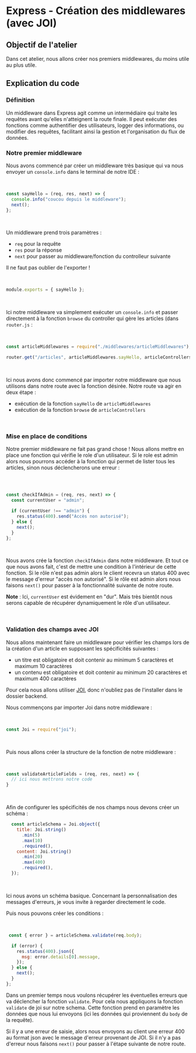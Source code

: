 # Express - Création des middlewares (avec JOI)

## Objectif de l'atelier

Dans cet atelier, nous allons créer nos premiers middlewares, du moins utile au plus utile.

## Explication du code

### Définition


Un middleware dans Express agit comme un intermédiaire qui traite les requêtes avant qu'elles n'atteignent la route finale. Il peut exécuter des fonctions comme authentifier des utilisateurs, logger des informations, ou modifier des requêtes, facilitant ainsi la gestion et l'organisation du flux de données.

### Notre premier middleware
Nous avons commencé par créer un middleware très basique qui va nous envoyer un `console.info` dans le terminal de notre IDE :

<br />

```js
const sayHello = (req, res, next) => {
  console.info("coucou depuis le middleware");
  next();
};
```

<br />

Un middleware prend trois paramètres :
- `req` pour la requête
- `res` pour la réponse
- `next` pour passer au middleware/fonction du controlleur suivante

Il ne faut pas oublier de l'exporter !

<br />

```js
module.exports = { sayHello };
```
<br />

Ici notre middleware va simplement exécuter un `console.info` et passer directement à la fonction `browse` du controller qui gère les articles (dans `router.js` :

<br />

```js
const articleMiddlewares = require("./middlewares/articleMiddlewares");

router.get("/articles", articleMiddlewares.sayHello, articleControllers.browse); 
```

<br />

Ici nous avons donc commencé par importer notre middleware que nous utilisons dans notre route avec la fonction désirée.
Notre route va agir en deux étape :
- exécution de la fonction `sayHello` de `articleMiddlewares`
- exécution de la fonction `browse` de `articleControllers`

<br />

### Mise en place de conditions

Notre premier middleware ne fait pas grand chose ! Nous allons mettre en place une fonction qui vérifie le role d'un utilisateur.
Si le role est admin alors nous pourrons accéder à la fonction qui permet de lister tous les articles, sinon nous déclencherons une erreur :

<br />

```js

const checkIfAdmin = (req, res, next) => {
  const currentUser = "admin";

  if (currentUser !== "admin") {
    res.status(400).send("Accès non autorisé");
  } else {
    next();
  }
};
```

<br />

Nous avons crée la fonction `checkIfAdmin` dans notre middleware. Et tout ce que nous avons fait, c'est de mettre une condition à l'intérieur de cette fonction.
Si le rôle n'est pas admin alors le client recevra un status 400 avec le message d'erreur "accès non autorisé".
Si le rôle est admin alors nous faisons `next()` pour passer à la fonctionnalité suivante de notre route.

**Note** : Ici, `currentUser` est évidement en "dur". Mais très bientôt nous serons capable de récupérer dynamiquement le rôle d'un utilisateur.

<br />

### Validation des champs avec JOI

Nous allons maintenant faire un middleware pour vérifier les champs lors de la création d'un article en supposant les spécificités suivantes :
- un titre est obligatoire et doit contenir au minimum 5 caractères et maximum 10 caractères
- un contenu est obligatoire et doit contenir au minimum 20 caractères et maximum 400 caractères

Pour cela nous allons utiliser [JOI](https://www.npmjs.com/package/joi), donc n'oubliez pas de l'installer dans le dossier backend.

Nous commençons par importer Joi dans notre middleware :

<br />

```js
const Joi = require("joi");
```

<br />

Puis nous allons créer la structure de la fonction de notre middleware :

<br />

```js
const validateArticleFields = (req, res, next) => {
  // ici nous mettrons notre code
}
```

<br />

Afin de configurer les spécificités de nos champs nous devons créer un schéma :

```js
  const articleSchema = Joi.object({
    title: Joi.string()
      .min(5)
      .max(10)
      .required(),
    content: Joi.string()
      .min(20)
      .max(400)
      .required(),
  });
```

<br />

Ici nous avons un schéma basique. Concernant la personnalisation des messages d'erreurs, je vous invite à regarder directement le code.

Puis nous pouvons créer les conditions :

<br />

```js
 const { error } = articleSchema.validate(req.body);

  if (error) {
    res.status(400).json({
      msg: error.details[0].message,
    });
  } else {
    next();
  }
};
```

Dans un premier temps nous voulons récupérer les éventuelles erreurs que va déclencher la fonction `validate`.
Pour cela nous appliquons la fonction `validate` de joi sur notre schema. Cette fonction prend en paramètre les données que nous lui envoyons (ici les données qui proviennent du `body` de la requête).

Si il y a une erreur de saisie, alors nous envoyons au client une erreur 400 au format json avec le message d'erreur provenant de JOI.
Si il n'y a pas d'erreur nous faisons `next()` pour passer à l'étape suivante de notre route.
